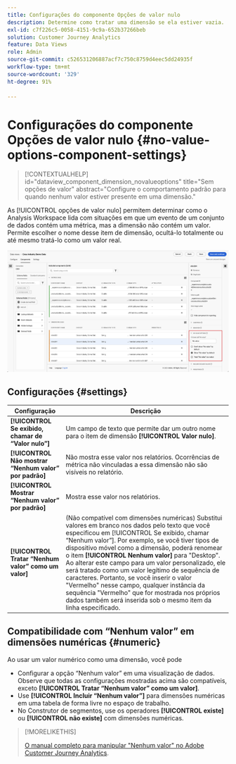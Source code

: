 ```yaml
---
title: Configurações do componente Opções de valor nulo
description: Determine como tratar uma dimensão se ela estiver vazia.
exl-id: c7f226c5-0058-4151-9c9a-652b37266beb
solution: Customer Journey Analytics
feature: Data Views
role: Admin
source-git-commit: c526531206887acf7c750c8759d4eec5dd24935f
workflow-type: tm+mt
source-wordcount: '329'
ht-degree: 91%

---
```


# Configurações do componente Opções de valor nulo {#no-value-options-component-settings}

<!-- markdownlint-disable MD034 -->

>[!CONTEXTUALHELP]
>id="dataview_component_dimension_novalueoptions"
>title="Sem opções de valor"
>abstract="Configure o comportamento padrão para quando nenhum valor estiver presente em uma dimensão."

<!-- markdownlint-enable MD034 -->


As [!UICONTROL opções de valor nulo] permitem determinar como o Analysis Workspace lida com situações em que um evento de um conjunto de dados contém uma métrica, mas a dimensão não contém um valor. Permite escolher o nome desse item de dimensão, ocultá-lo totalmente ou até mesmo tratá-lo como um valor real.

![Sem opções de valor](../assets/no-value-options.png)

## Configurações  {#settings}

| Configuração | Descrição |
| --- | --- |
| **[!UICONTROL Se exibido, chamar de “Valor nulo”]** | Um campo de texto que permite dar um outro nome para o item de dimensão **[!UICONTROL Valor nulo]**. |
| **[!UICONTROL Não mostrar “Nenhum valor” por padrão]** | Não mostra esse valor nos relatórios. Ocorrências de métrica não vinculadas a essa dimensão não são visíveis no relatório. |
| **[!UICONTROL Mostrar “Nenhum valor” por padrão]** | Mostra esse valor nos relatórios. |
| **[!UICONTROL Tratar “Nenhum valor” como um valor]** | (Não compatível com dimensões numéricas) Substitui valores em branco nos dados pelo texto que você especificou em [!UICONTROL Se exibido, chamar “Nenhum valor”]. Por exemplo, se você tiver tipos de dispositivo móvel como a dimensão, poderá renomear o item **[!UICONTROL Nenhum valor]** para &quot;Desktop&quot;. Ao alterar este campo para um valor personalizado, ele será tratado como um valor legítimo de sequência de caracteres. Portanto, se você inserir o valor &quot;Vermelho&quot; nesse campo, qualquer instância da sequência &quot;Vermelho&quot; que for mostrada nos próprios dados também será inserida sob o mesmo item da linha especificado. |

## Compatibilidade com “Nenhum valor” em dimensões numéricas {#numeric}

Ao usar um valor numérico como uma dimensão, você pode

* Configurar a opção “Nenhum valor” em uma visualização de dados. Observe que todas as configurações mostradas acima são compatíveis, exceto **[!UICONTROL Tratar “Nenhum valor” como um valor]**.
* Use **[!UICONTROL Incluir “Nenhum valor”]** para dimensões numéricas em uma tabela de forma livre no espaço de trabalho.
* No Construtor de segmentos, use os operadores **[!UICONTROL existe]** ou **[!UICONTROL não existe]** com dimensões numéricas.


>[!MORELIKETHIS]
>
>[O manual completo para manipular &quot;Nenhum valor&quot; no Adobe Customer Journey Analytics](https://experienceleaguecommunities.adobe.com/t5/adobe-analytics-blogs/the-complete-playbook-for-handling-no-value-in-adobe-cja/ba-p/756696?profile.language=pt#M598).


